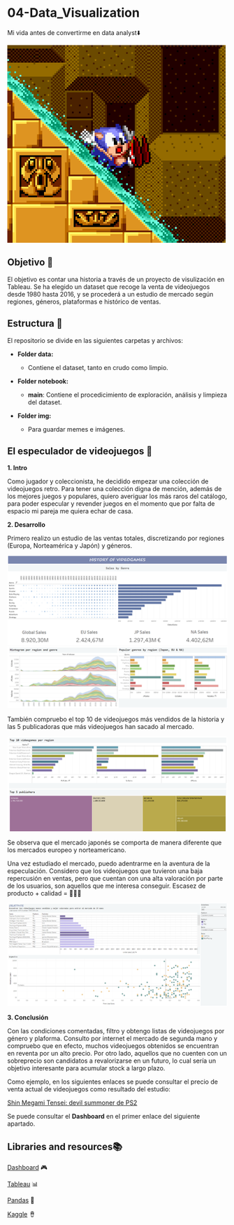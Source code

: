 # 04-Data_Visualization

Mi vida antes de convertirme en data analyst⬇️

![sonic](https://github.com/charlieciordia/04-Data_Visualization/blob/main/img/sonic.gif)


## Objetivo 🎯

El objetivo es contar una historia a través de un proyecto de visulización en Tableau. Se ha elegido un dataset que recoge la venta de videojuegos desde 1980 hasta 2016, y se procederá a un estudio de mercado según regiones, géneros, plataformas e histórico de ventas.


## Estructura 📂

El repositorio se divide en las siguientes carpetas y archivos:

- **Folder data:**
   - Contiene el dataset, tanto en crudo como limpio.

- **Folder notebook:**
   - **main**: Contiene el procedicimiento de exploración, análisis y limpieza del dataset.

- **Folder img:**
   - Para guardar memes e imágenes.


## El especulador de videojuegos 👾

**1. Intro**

Como jugador y coleccionista, he decidido empezar una colección de videojuegos retro. Para tener una colección digna de mención, además de los mejores juegos y populares, quiero averiguar los más raros del catálogo, para poder especular y revender juegos en el momento que por falta de espacio mi pareja me quiera echar de casa.

**2. Desarrollo**

Primero realizo un estudio de las ventas totales, discretizando por regiones (Europa, Norteamérica y Japón) y géneros.

![sales_01](https://github.com/charlieciordia/04-Data_Visualization/blob/main/img/01.png)
![sales_02](https://github.com/charlieciordia/04-Data_Visualization/blob/main/img/02.png)

También compruebo el top 10 de videojuegos más vendidos de la historia y las 5 publicadoras que más videojuegos han sacado al mercado.

![top](https://github.com/charlieciordia/04-Data_Visualization/blob/main/img/03.png)

Se observa que el mercado japonés se comporta de manera diferente que los mercados europeo y norteamericano. 

Una vez estudiado el mercado, puedo adentrarme en la aventura de la especulación. Considero que los videojuegos que tuvieron una baja repercusión en ventas, pero que cuentan con una alta valoración por parte de los usuarios, son aquellos que me interesa conseguir. Escasez de producto + calidad = 💸💸💸

![games_obj](https://github.com/charlieciordia/04-Data_Visualization/blob/main/img/04.png)


**3. Conclusión**

Con las condiciones comentadas, filtro y obtengo listas de videojuegos por género y plaforma. Consulto por internet el mercado de segunda mano y compruebo que en efecto, muchos videojuegos obtenidos se encuentran en reventa por un alto precio. Por otro lado, aquellos que no cuenten con un sobreprecio son candidatos a revalorizarse en un futuro, lo cual sería un objetivo interesante para acumular stock a largo plazo.

Como ejemplo, en los siguientes enlaces se puede consultar el precio de venta actual de videojuegos como resultado del estudio:

[Shin Megami Tensei: devil summoner de PS2](https://www.ebay.es/sch/i.html?_from=R40&_trksid=p2334524.m570.l1313&_nkw=shin+megami+tensei+devil+summoner+ps2&_sacat=0&LH_TitleDesc=0&_odkw=shin+megami+tensei+strange+journey+ds&_osacat=0)


Se puede consultar el **Dashboard** en el primer enlace del siguiente apartado.


## Libraries and resources📚
 
[Dashboard](https://public.tableau.com/views/Videogamessales_16997268251410/Story1?:language=es-ES&publish=yes&:display_count=n&:origin=viz_share_link) 🎮

[Tableau](https://www.tableau.com/) 📊

[Pandas](https://pandas.pydata.org/docs/) 🐼

[Kaggle](https://www.kaggle.com/datasets/gregorut/videogamesales) 🪘


